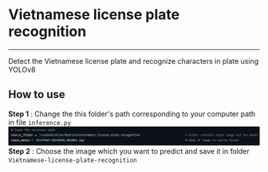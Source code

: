 # **Vietnamese license plate recognition**
---
 Detect the Vietnamese license plate and recognize characters in plate using YOLOv8
## How to use
**Step 1** : Change the this folder's path corresponding to your computer path in file ```inference.py```
![](z4862050466900_4bf9c90db9e61c8bbf5add149774035a.jpg)
**Step 2** : Choose the image which you want to predict and save it in folder ```Vietnamese-license-plate-recognition```
